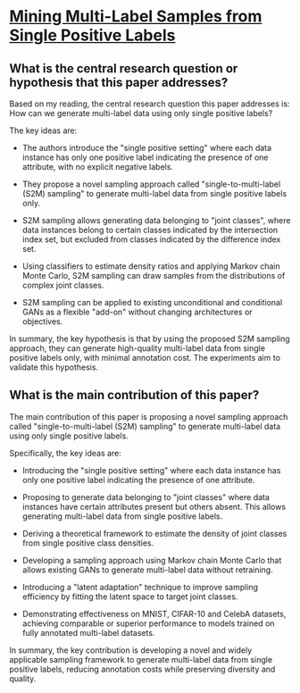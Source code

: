 # [Mining Multi-Label Samples from Single Positive Labels](https://arxiv.org/abs/2206.05764v4)

## What is the central research question or hypothesis that this paper addresses?

 Based on my reading, the central research question this paper addresses is: How can we generate multi-label data using only single positive labels? 

The key ideas are:

- The authors introduce the "single positive setting" where each data instance has only one positive label indicating the presence of one attribute, with no explicit negative labels. 

- They propose a novel sampling approach called "single-to-multi-label (S2M) sampling" to generate multi-label data from single positive labels only. 

- S2M sampling allows generating data belonging to "joint classes", where data instances belong to certain classes indicated by the intersection index set, but excluded from classes indicated by the difference index set.

- Using classifiers to estimate density ratios and applying Markov chain Monte Carlo, S2M sampling can draw samples from the distributions of complex joint classes.

- S2M sampling can be applied to existing unconditional and conditional GANs as a flexible "add-on" without changing architectures or objectives.

In summary, the key hypothesis is that by using the proposed S2M sampling approach, they can generate high-quality multi-label data from single positive labels only, with minimal annotation cost. The experiments aim to validate this hypothesis.


## What is the main contribution of this paper?

 The main contribution of this paper is proposing a novel sampling approach called "single-to-multi-label (S2M) sampling" to generate multi-label data using only single positive labels. 

Specifically, the key ideas are:

- Introducing the "single positive setting" where each data instance has only one positive label indicating the presence of one attribute. 

- Proposing to generate data belonging to "joint classes" where data instances have certain attributes present but others absent. This allows generating multi-label data from single positive labels.

- Deriving a theoretical framework to estimate the density of joint classes from single positive class densities.

- Developing a sampling approach using Markov chain Monte Carlo that allows existing GANs to generate multi-label data without retraining.

- Introducing a "latent adaptation" technique to improve sampling efficiency by fitting the latent space to target joint classes.

- Demonstrating effectiveness on MNIST, CIFAR-10 and CelebA datasets, achieving comparable or superior performance to models trained on fully annotated multi-label datasets.

In summary, the key contribution is developing a novel and widely applicable sampling framework to generate multi-label data from single positive labels, reducing annotation costs while preserving diversity and quality.
